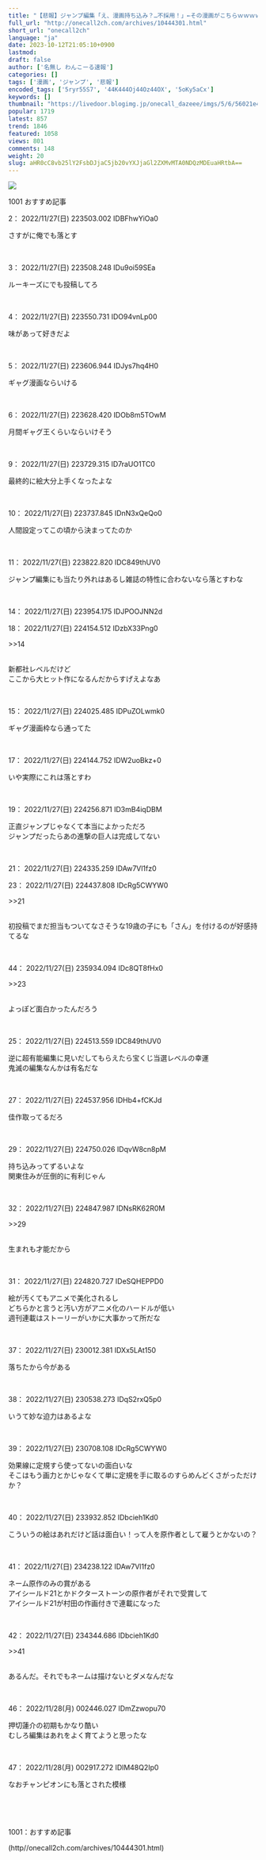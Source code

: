 ```yaml
---
title: "【悲報】ジャンプ編集「え、漫画持ち込み？…不採用！」←その漫画がこちらｗｗｗｗｗ "
full_url: "http://onecall2ch.com/archives/10444301.html"
short_url: "onecall2ch"
language: "ja"
date: 2023-10-12T21:05:10+0900
lastmod: 
draft: false
author: ['名無し わんこーる速報']
categories: []
tags: ['漫画', 'ジャンプ', '悲報']
encoded_tags: ['5ryr55S7', '44K444Oj44Oz44OX', '5oKy5aCx']
keywords: []
thumbnail: "https://livedoor.blogimg.jp/onecall_dazeee/imgs/5/6/56021e45.jpg"
popular: 1719
latest: 857
trend: 1846
featured: 1058
views: 801
comments: 148
weight: 20
slug: aHR0cC8vb25lY2FsbDJjaC5jb20vYXJjaGl2ZXMvMTA0NDQzMDEuaHRtbA==
---
```


![](https://livedoor.blogimg.jp/onecall_dazeee/imgs/5/6/56021e45.jpg)

<div> <p class='name2'> 1001 おすすめ記事</p> <p class='name2'>2： 2022/11/27(日) 223503.002 IDBFhwYiOa0</p><p class='onecall'> さすがに俺でも落とす <br></p><br> <p class='name2'>3： 2022/11/27(日) 223508.248 IDu9oi59SEa</p><p class='onecall'> ルーキーズにでも投稿してろ <br></p><br> <p class='name2'>4： 2022/11/27(日) 223550.731 IDO94vnLp00</p><p class='onecall'> 味があって好きだよ <br></p><br> <p class='name2'>5： 2022/11/27(日) 223606.944 IDJys7hq4H0</p><p class='onecall'> ギャグ漫画ならいける <br></p><br> <p class='name2'>6： 2022/11/27(日) 223628.420 IDOb8m5TOwM</p><p class='onecall'> 月間ギャグ王くらいならいけそう <br></p><br> <p class='name2'>9： 2022/11/27(日) 223729.315 ID7raUO1TC0</p><p class='onecall'> 最終的に絵大分上手くなったよな <br></p><br> <p class='name2'>10： 2022/11/27(日) 223737.845 IDnN3xQeQo0</p><p class='onecall'> 人間設定ってこの頃から決まってたのか <br></p><br> <p class='name2'>11： 2022/11/27(日) 223822.820 IDC849thUV0</p><p class='onecall'> ジャンプ編集にも当たり外れはあるし雑誌の特性に合わないなら落とすわな <br></p><br> <p class='name2'>14： 2022/11/27(日) 223954.175 IDJPOOJNN2d</p><p class='name2'>18： 2022/11/27(日) 224154.512 IDzbX33Png0</p><p class='onecall'> <p class='anchor'>>>14</p> <br> 新都社レベルだけど <br> ここから大ヒット作になるんだからすげえよなあ <br></p><br> <p class='name2'>15： 2022/11/27(日) 224025.485 IDPuZOLwmk0</p><p class='onecall'> ギャグ漫画枠なら通ってた <br></p><br> <p class='name2'>17： 2022/11/27(日) 224144.752 IDW2uoBkz+0</p><p class='onecall'> いや実際にこれは落とすわ <br></p><br> <p class='name2'>19： 2022/11/27(日) 224256.871 ID3mB4iqDBM</p><p class='onecall'> 正直ジャンプじゃなくて本当によかっただろ <br> ジャンプだったらあの進撃の巨人は完成してない <br></p><br> <p class='name2'>21： 2022/11/27(日) 224335.259 IDAw7Vl1fz0</p><p class='name2'>23： 2022/11/27(日) 224437.808 IDcRg5CWYW0</p><p class='onecall'> <p class='anchor'>>>21</p> <br> 初投稿でまだ担当もついてなさそうな19歳の子にも「さん」を付けるのが好感持てるな <br></p><br> <p class='name2'>44： 2022/11/27(日) 235934.094 IDc8QT8fHx0</p><p class='onecall'> <p class='anchor'>>>23</p> <br> よっぽど面白かったんだろう <br></p><br> <p class='name2'>25： 2022/11/27(日) 224513.559 IDC849thUV0</p><p class='onecall'> 逆に超有能編集に見いだしてもらえたら宝くじ当選レベルの幸運 <br> 鬼滅の編集なんかは有名だな <br></p><br> <p class='name2'>27： 2022/11/27(日) 224537.956 IDHb4+fCKJd</p><p class='onecall'> 佳作取ってるだろ <br></p><br> <p class='name2'>29： 2022/11/27(日) 224750.026 IDqvW8cn8pM</p><p class='onecall'> 持ち込みってずるいよな <br> 関東住みが圧倒的に有利じゃん <br></p><br> <p class='name2'>32： 2022/11/27(日) 224847.987 IDNsRK62R0M</p><p class='onecall'> <p class='anchor'>>>29</p> <br> 生まれも才能だから <br></p><br> <p class='name2'>31： 2022/11/27(日) 224820.727 IDeSQHEPPD0</p><p class='onecall'> 絵が汚くてもアニメで美化されるし <br> どちらかと言うと汚い方がアニメ化のハードルが低い <br> 週刊連載はストーリーがいかに大事かって所だな <br></p><br> <p class='name2'>37： 2022/11/27(日) 230012.381 IDXx5LAt150</p><p class='onecall'> 落ちたから今がある <br></p><br> <p class='name2'>38： 2022/11/27(日) 230538.273 IDqS2rxQ5p0</p><p class='onecall'> いうて妙な迫力はあるよな <br></p><br> <p class='name2'>39： 2022/11/27(日) 230708.108 IDcRg5CWYW0</p><p class='onecall'> 効果線に定規すら使ってないの面白いな <br> そこはもう画力とかじゃなくて単に定規を手に取るのすらめんどくさがっただけか？ <br></p><br> <p class='name2'>40： 2022/11/27(日) 233932.852 IDbcieh1Kd0</p><p class='onecall'> こういうの絵はあれだけど話は面白い！って人を原作者として雇うとかないの？ <br></p><br> <p class='name2'>41： 2022/11/27(日) 234238.122 IDAw7Vl1fz0</p><p class='onecall'> ネーム原作のみの賞がある <br> アイシールド21とかドクターストーンの原作者がそれで受賞して <br> アイシールド21が村田の作画付きで連載になった <br></p><br> <p class='name2'>42： 2022/11/27(日) 234344.686 IDbcieh1Kd0</p><p class='onecall'> <p class='anchor'>>>41</p> <br> あるんだ。それでもネームは描けないとダメなんだな <br></p><br> <p class='name2'>46： 2022/11/28(月) 002446.027 IDmZzwopu70</p><p class='onecall'> 押切蓮介の初期もかなり酷い <br> むしろ編集はあれをよく育てようと思ったな <br></p><br> <p class='name2'>47： 2022/11/28(月) 002917.272 IDlM48Q2Ip0</p><p class='onecall'><p> なおチャンピオンにも落とされた模様 </p><br></p><br> <p class='name2'>1001：おすすめ記事</p> </div>

(http//onecall2ch.com/archives/10444301.html)
